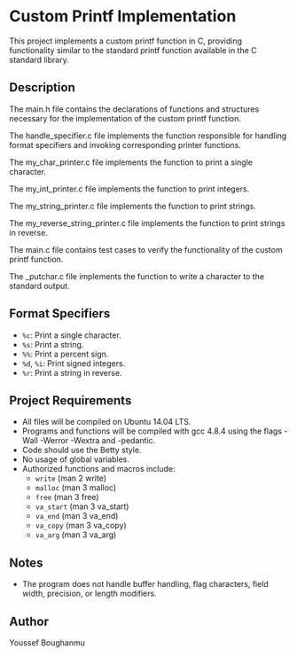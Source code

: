 # Custom Printf Implementation

This project implements a custom printf function in C, providing functionality similar to the standard printf function available in the C standard library.

## Description

The main.h file contains the declarations of functions and structures necessary for the implementation of the custom printf function.

The handle_specifier.c file implements the function responsible for handling format specifiers and invoking corresponding printer functions.

The my_char_printer.c file implements the function to print a single character.

The my_int_printer.c file implements the function to print integers.

The my_string_printer.c file implements the function to print strings.

The my_reverse_string_printer.c file implements the function to print strings in reverse.

The main.c file contains test cases to verify the functionality of the custom printf function.

The _putchar.c file implements the function to write a character to the standard output.

## Format Specifiers

- `%c`: Print a single character.
- `%s`: Print a string.
- `%%`: Print a percent sign.
- `%d`, `%i`: Print signed integers.
- `%r`: Print a string in reverse.

## Project Requirements

- All files will be compiled on Ubuntu 14.04 LTS.
- Programs and functions will be compiled with gcc 4.8.4 using the flags -Wall -Werror -Wextra and -pedantic.
- Code should use the Betty style.
- No usage of global variables.
- Authorized functions and macros include:
  - `write` (man 2 write)
  - `malloc` (man 3 malloc)
  - `free` (man 3 free)
  - `va_start` (man 3 va_start)
  - `va_end` (man 3 va_end)
  - `va_copy` (man 3 va_copy)
  - `va_arg` (man 3 va_arg)

## Notes

- The program does not handle buffer handling, flag characters, field width, precision, or length modifiers.

## Author

Youssef Boughanmu
